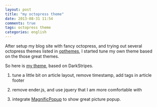 ```yaml
---
layout: post
title: "my octopress theme"
date: 2013-08-31 11:54
comments: true
tags: octopress theme
categories: english
---
```

After setup my blog site with fancy octopress, and trying out several octopress themes listed in [opthemes](http://opthemes.com), I started tune my own theme based on the those great themes. 

So here is [my theme](https://github.com/wgui1/Octopress-Theme-Wgui), based on DarkStripes. 

1. tune a little bit on article layout, remove timestamp, add tags in article footer

2. remove ender.js, and use jquery that I am more comfortable with

3. integrate [MagnificPopup](http://dimsemenov.com/plugins/magnific-popup/) to show great picture popup.
